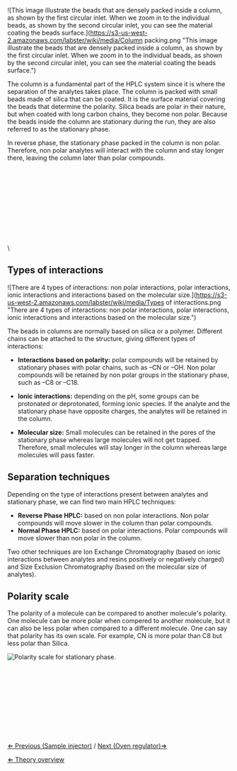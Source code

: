 ![This image illustrate the beads that are densely packed inside a column, as shown by the first circular inlet. When we zoom in to the individual beads, as shown by the second circular inlet, you can see the material coating the beads surface.](https://s3-us-west-2.amazonaws.com/labster/wiki/media/Column packing.png "This image illustrate the beads that are densely packed inside a column, as shown by the first circular inlet. When we zoom in to the individual beads, as shown by the second circular inlet, you can see the material coating the beads surface.")

The column is a fundamental part of the HPLC system since it is where
the separation of the analytes takes place. The column is packed with
small beads made of silica that can be coated. It is the surface
material covering the beads that determine the polarity. Silica beads
are polar in their nature, but when coated with long carbon chains, they
become non polar. Because the beads inside the column are stationary
during the run, they are also referred to as the stationary phase.

In reverse phase, the stationary phase packed in the column is non
polar. Therefore, non polar analytes will interact with the column and
stay longer there, leaving the column later than polar compounds.\
\
\
\
\
\
\
\
\
\
\
\
\

Types of interactions
---------------------

![There are 4 types of interactions: non polar interactions, polar interactions, ionic interactions and interactions based on the molecular size.](https://s3-us-west-2.amazonaws.com/labster/wiki/media/Types of interactions.png "There are 4 types of interactions: non polar interactions, polar interactions, ionic interactions and interactions based on the molecular size.")

The beads in columns are normally based on silica or a polymer.
Different chains can be attached to the structure, giving different
types of interactions:

-   **Interactions based on polarity:** polar compounds will be retained
    by stationary phases with polar chains, such as –CN or –OH. Non
    polar compounds will be retained by non polar groups in the
    stationary phase, such as –C8 or –C18.

-   **Ionic interactions:** depending on the pH, some groups can be
    protonated or deprotonated, forming ionic species. If the analyte
    and the stationary phase have opposite charges, the analytes will be
    retained in the column.

-   **Molecular size:** Small molecules can be retained in the pores of
    the stationary phase whereas large molecules will not get trapped.
    Therefore, small molecules will stay longer in the column whereas
    large molecules will pass faster.

Separation techniques
---------------------

Depending on the type of interactions present between analytes and
stationary phase, we can find two main HPLC techniques:

-   **Reverse Phase HPLC:** based on non polar interactions. Non polar
    compounds will move slower in the column than polar compounds.
-   **Normal Phase HPLC:** based on polar interactions. Polar compounds
    will move slower than non polar in the column.

Two other techniques are Ion Exchange Chromatography (based on ionic
interactions between analytes and resins positively or negatively
charged) and Size Exclusion Chromatography (based on the molecular size
of analytes).

Polarity scale
--------------

The polarity of a molecule can be compared to another molecule's
polarity. One molecule can be more polar when compered to another
molecule, but it can also be less polar when compared to a different
molecule. One can say that polarity has its own scale. For example, CN
is more polar than C8 but less polar than Silica.

![Polarity scale for stationary phase.](https://s3-us-west-2.amazonaws.com/labster/wiki/media/StationaryPolarity.jpg "Polarity scale for stationary phase.")

\
\
\
\
\
\
\
\
\
\
 [⇐ Previous (Sample injector)](/wiki/Sample_injector "wikilink") / [Next
(Oven regulator)⇒](/wiki/Oven_regulator "wikilink")

[⇐ Theory overview](/wiki/HPLC "wikilink")

